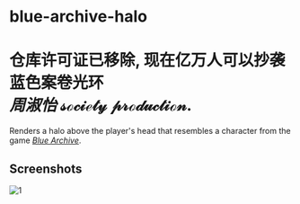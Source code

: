 # blue-archive-halo

仓库许可证已移除, 现在亿万人可以抄袭蓝色案卷光环  
_周淑怡_ $\mathscr{society}$ $\mathscr{production.}$  
====

Renders a halo above the player's head that resembles a character from the game [*Blue Archive*](https://bluearchive.nexon.com/home).

## Screenshots

![1](https://i.imgur.com/zVAYcQa.png)


